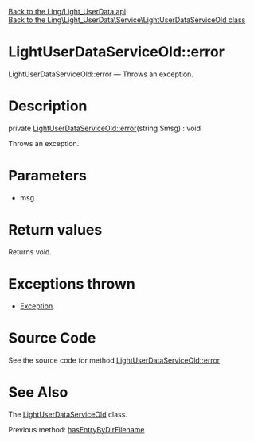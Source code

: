 [Back to the Ling/Light_UserData api](https://github.com/lingtalfi/Light_UserData/blob/master/doc/api/Ling/Light_UserData.md)<br>
[Back to the Ling\Light_UserData\Service\LightUserDataServiceOld class](https://github.com/lingtalfi/Light_UserData/blob/master/doc/api/Ling/Light_UserData/Service/LightUserDataServiceOld.md)


LightUserDataServiceOld::error
================



LightUserDataServiceOld::error — Throws an exception.




Description
================


private [LightUserDataServiceOld::error](https://github.com/lingtalfi/Light_UserData/blob/master/doc/api/Ling/Light_UserData/Service/LightUserDataServiceOld/error.md)(string $msg) : void




Throws an exception.




Parameters
================


- msg

    


Return values
================

Returns void.


Exceptions thrown
================

- [Exception](http://php.net/manual/en/class.exception.php).&nbsp;







Source Code
===========
See the source code for method [LightUserDataServiceOld::error](https://github.com/lingtalfi/Light_UserData/blob/master/Service/LightUserDataServiceOld.php#L1766-L1769)


See Also
================

The [LightUserDataServiceOld](https://github.com/lingtalfi/Light_UserData/blob/master/doc/api/Ling/Light_UserData/Service/LightUserDataServiceOld.md) class.

Previous method: [hasEntryByDirFilename](https://github.com/lingtalfi/Light_UserData/blob/master/doc/api/Ling/Light_UserData/Service/LightUserDataServiceOld/hasEntryByDirFilename.md)<br>

